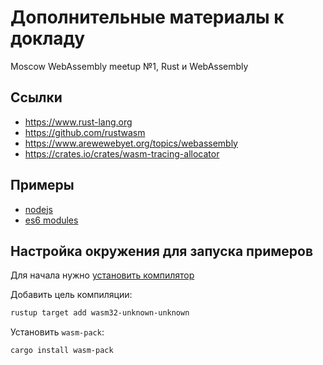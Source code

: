 # Дополнительные материалы к докладу

Moscow WebAssembly meetup №1, Rust и WebAssembly

## Ссылки

- https://www.rust-lang.org
- https://github.com/rustwasm
- https://www.arewewebyet.org/topics/webassembly
- https://crates.io/crates/wasm-tracing-allocator

## Примеры

- [nodejs](./nodejs)
- [es6 modules](./web)

## Настройка окружения для запуска примеров

Для начала нужно [установить компилятор](https://www.rust-lang.org/tools/install)

Добавить цель компиляции:

```bash
rustup target add wasm32-unknown-unknown
```

Установить `wasm-pack`:

```bash
cargo install wasm-pack
```
